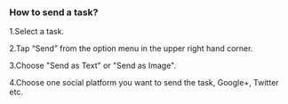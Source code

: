 ### How to send a task?

1.Select a task.

2.Tap “Send” from the option menu in the upper right hand corner.

3.Choose "Send as Text" or "Send as Image".

4.Choose one social platform you want to send the task, Google+, Twitter etc.

